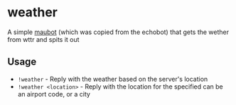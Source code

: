 # weather
A simple [maubot](https://github.com/maubdlkfjalsdkfjt/maubot) (which was copied from the echobot) that gets the wether from wttr and spits it out 

## Usage
* `!weather` - Reply with the weather based on the server's location
* `!weather <location>` - Reply with the location for the specified <location>
        <location> can be an airport code, or a city

